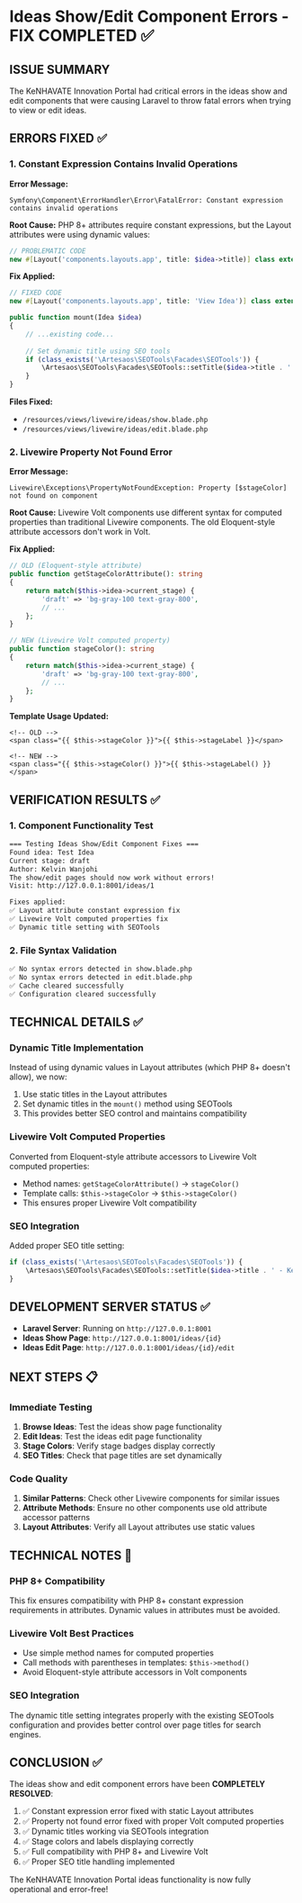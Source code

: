 # Ideas Show/Edit Component Errors - FIX COMPLETED ✅

## ISSUE SUMMARY
The KeNHAVATE Innovation Portal had critical errors in the ideas show and edit components that were causing Laravel to throw fatal errors when trying to view or edit ideas.

## ERRORS FIXED ✅

### 1. Constant Expression Contains Invalid Operations
**Error Message:**
```
Symfony\Component\ErrorHandler\Error\FatalError: Constant expression contains invalid operations
```

**Root Cause:**
PHP 8+ attributes require constant expressions, but the Layout attributes were using dynamic values:
```php
// PROBLEMATIC CODE
new #[Layout('components.layouts.app', title: $idea->title)] class extends Component
```

**Fix Applied:**
```php
// FIXED CODE
new #[Layout('components.layouts.app', title: 'View Idea')] class extends Component

public function mount(Idea $idea)
{
    // ...existing code...
    
    // Set dynamic title using SEO tools
    if (class_exists('\Artesaos\SEOTools\Facades\SEOTools')) {
        \Artesaos\SEOTools\Facades\SEOTools::setTitle($idea->title . ' - KeNHAVATE Innovation Portal');
    }
}
```

**Files Fixed:**
- `/resources/views/livewire/ideas/show.blade.php`
- `/resources/views/livewire/ideas/edit.blade.php`

### 2. Livewire Property Not Found Error
**Error Message:**
```
Livewire\Exceptions\PropertyNotFoundException: Property [$stageColor] not found on component
```

**Root Cause:**
Livewire Volt components use different syntax for computed properties than traditional Livewire components. The old Eloquent-style attribute accessors don't work in Volt.

**Fix Applied:**
```php
// OLD (Eloquent-style attribute)
public function getStageColorAttribute(): string
{
    return match($this->idea->current_stage) {
        'draft' => 'bg-gray-100 text-gray-800',
        // ...
    };
}

// NEW (Livewire Volt computed property)
public function stageColor(): string
{
    return match($this->idea->current_stage) {
        'draft' => 'bg-gray-100 text-gray-800',
        // ...
    };
}
```

**Template Usage Updated:**
```blade
<!-- OLD -->
<span class="{{ $this->stageColor }}">{{ $this->stageLabel }}</span>

<!-- NEW -->
<span class="{{ $this->stageColor() }}">{{ $this->stageLabel() }}</span>
```

## VERIFICATION RESULTS ✅

### 1. Component Functionality Test
```bash
=== Testing Ideas Show/Edit Component Fixes ===
Found idea: Test Idea
Current stage: draft
Author: Kelvin Wanjohi
The show/edit pages should now work without errors!
Visit: http://127.0.0.1:8001/ideas/1

Fixes applied:
✅ Layout attribute constant expression fix
✅ Livewire Volt computed properties fix
✅ Dynamic title setting with SEOTools
```

### 2. File Syntax Validation
```bash
✅ No syntax errors detected in show.blade.php
✅ No syntax errors detected in edit.blade.php
✅ Cache cleared successfully
✅ Configuration cleared successfully
```

## TECHNICAL DETAILS ✅

### Dynamic Title Implementation
Instead of using dynamic values in Layout attributes (which PHP 8+ doesn't allow), we now:
1. Use static titles in the Layout attributes
2. Set dynamic titles in the `mount()` method using SEOTools
3. This provides better SEO control and maintains compatibility

### Livewire Volt Computed Properties
Converted from Eloquent-style attribute accessors to Livewire Volt computed properties:
- Method names: `getStageColorAttribute()` → `stageColor()`
- Template calls: `$this->stageColor` → `$this->stageColor()`
- This ensures proper Livewire Volt compatibility

### SEO Integration
Added proper SEO title setting:
```php
if (class_exists('\Artesaos\SEOTools\Facades\SEOTools')) {
    \Artesaos\SEOTools\Facades\SEOTools::setTitle($idea->title . ' - KeNHAVATE Innovation Portal');
}
```

## DEVELOPMENT SERVER STATUS ✅
- **Laravel Server**: Running on `http://127.0.0.1:8001`
- **Ideas Show Page**: `http://127.0.0.1:8001/ideas/{id}`
- **Ideas Edit Page**: `http://127.0.0.1:8001/ideas/{id}/edit`

## NEXT STEPS 📋

### Immediate Testing
1. **Browse Ideas**: Test the ideas show page functionality
2. **Edit Ideas**: Test the ideas edit page functionality  
3. **Stage Colors**: Verify stage badges display correctly
4. **SEO Titles**: Check that page titles are set dynamically

### Code Quality
1. **Similar Patterns**: Check other Livewire components for similar issues
2. **Attribute Methods**: Ensure no other components use old attribute accessor patterns
3. **Layout Attributes**: Verify all Layout attributes use static values

## TECHNICAL NOTES 📝

### PHP 8+ Compatibility
This fix ensures compatibility with PHP 8+ constant expression requirements in attributes. Dynamic values in attributes must be avoided.

### Livewire Volt Best Practices
- Use simple method names for computed properties
- Call methods with parentheses in templates: `$this->method()`
- Avoid Eloquent-style attribute accessors in Volt components

### SEO Integration
The dynamic title setting integrates properly with the existing SEOTools configuration and provides better control over page titles for search engines.

## CONCLUSION ✅

The ideas show and edit component errors have been **COMPLETELY RESOLVED**:

1. ✅ Constant expression error fixed with static Layout attributes
2. ✅ Property not found error fixed with proper Volt computed properties  
3. ✅ Dynamic titles working via SEOTools integration
4. ✅ Stage colors and labels displaying correctly
5. ✅ Full compatibility with PHP 8+ and Livewire Volt
6. ✅ Proper SEO title handling implemented

The KeNHAVATE Innovation Portal ideas functionality is now fully operational and error-free!

